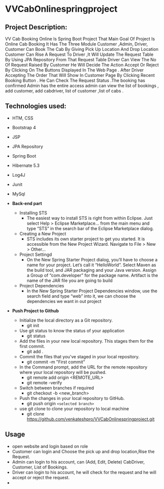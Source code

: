 # VVCabOnlinespringproject

## Project Description:  

VV Cab Booking Online Is Spring Boot Project That Main Goal Of Project Is Online Cab Booking 
It Has The Three Module  Customer  ,Admin, Driver, Customer Can Book The Cab By Giving Pick Up Location And Drop Location 
Customer  Can Rise A Request To Driver ,It Will Update The Request Table By Using JPA Repository 
From That Request Table Driver Can View The No Of Request Raised By Customer He Will 
Decide The Action Accept Or Reject By Clicking On The Buttons Displayed In The Web Page .
After Driver Accepting The Order That Will Show In Customer Page By Clicking Recent Booking Button . He Can Check The Request Status .The booking has confirmed 
Admin has the entire access admin can view the list of bookings ,  add customer, add cabdriver, list of customer ,list of cabs .

## Technologies used: 

- HTM, CSS 
- Bootstrap 4
- JSP 
- JPA Repository
- Spring Boot
- Hibernate 5.3
- Log4J
- Junit
- MySql


- **Back-end part**
  - Installing STS
      - The easiest way to install STS is right from within Eclipse. Just select Help > Eclipse Marketplace… from the main menu and type “STS” in the search bar of the Eclipse Marketplace dialog.
  - Creating a New Project
      - STS includes its own starter project to get you started. It is accessible from the New Project Wizard. Navigate to File > New > Other… 
  - Project Settingd
      - On the New Spring Starter Project dialog, you’ll have to choose a name for your project. Let’s call it “HelloWorld”. Select Maven as the build tool, and JAR packaging and your Java version. Assign a Group of “com.developer” for the package name. Artifact is the name of the JAR file you are going to build
  - Project Dependencies
      - In the New Spring Starter Project Dependencies window, use the search field and type “web” into it, we can choose the dependencies we want in out project

- **Push Project to Github**
  - Initialize the local directory as a Git repository.
    - git init
  - Use git status to know the status of your application
    - git status 
  - Add the files in your new local repository. This stages them for the first commit.
    - git add .
  - Commit the files that you've staged in your local repository.
    - git commit -m "First commit"
  - In the Command prompt, add the URL for the remote repository where your local repository will be pushed.
    - git remote add origin  <REMOTE_URL>
    - git remote -verify
  - Switch between branches if required
    - git checkout -b <new_branch>
  - Push the changes in your local repository to GitHub.
    - git push origin `<selected branch>`
  - use git clone to clone your repository to local machine
    - git clone https://github.com/venkateshpro/VVCabOnlinespringproject.git

## Usage
  - open website and login based on role
  - Customer can login and Choose the pick up and drop location,Rise the Request.
  - Admin can login to his account, can (Add, Edit, Delete) CabDriver, Customer, List of Bookings.
  - Driver can login to his account, he will check for the request and he will accept or reject the request.
  -

